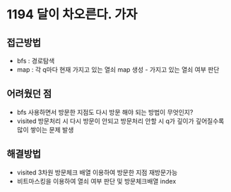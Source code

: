 # 1194 달이 차오른다. 가자

##  접근방법
- bfs : 경로탐색
- map : 각 q마다  현재 가지고 있는 열쇠 map 생성 - 가지고 있는 열쇠 여부 판단

## 어려웠던 점
- bfs 사용하면서 방문한 지점도 다시 방문 해야 되는 방법이 무엇인지?
- visited 방문처리 시 다시 방문이 안되고 방문처리 안할 시 q가 깊이가 깊어질수록 많이 쌓이는 문제 발생

## 해결방법
-  visited 3차원 방문체크 배열 이용하여 방문한 지점 재방문가능
-  비트마스킹을 이용하여 열쇠 여부 판단 및 방문체크배열 index
